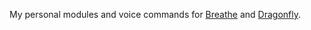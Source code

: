 My personal modules and voice commands for
[Breathe](https://github.com/mrob95/Breathe) and [Dragonfly](https://github.com/dictation-toolbox/dragonfly).